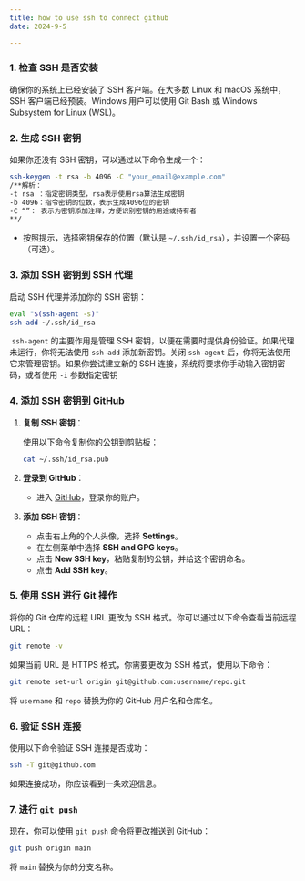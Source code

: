 ```yaml
---
title: how to use ssh to connect github
date: 2024-9-5

---
```


### 1. 检查 SSH 是否安装

确保你的系统上已经安装了 SSH 客户端。在大多数 Linux 和 macOS 系统中，SSH 客户端已经预装。Windows 用户可以使用 Git Bash 或 Windows Subsystem for Linux (WSL)。

### 2. 生成 SSH 密钥

如果你还没有 SSH 密钥，可以通过以下命令生成一个：

```bash
ssh-keygen -t rsa -b 4096 -C "your_email@example.com"
/**解析：
-t rsa ：指定密钥类型，rsa表示使用rsa算法生成密钥
-b 4096：指令密钥的位数，表示生成4096位的密钥
-C “”： 表示为密钥添加注释，方便识别密钥的用途或持有者
**/
```

- 按照提示，选择密钥保存的位置（默认是 `~/.ssh/id_rsa`），并设置一个密码（可选）。

### 3. 添加 SSH 密钥到 SSH 代理

启动 SSH 代理并添加你的 SSH 密钥：

```bash
eval "$(ssh-agent -s)"
ssh-add ~/.ssh/id_rsa
```

​	`ssh-agent` 的主要作用是管理 SSH 密钥，以便在需要时提供身份验证。如果代理未运行，你将无法使用 `ssh-add` 添加新密钥。关闭 `ssh-agent` 后，你将无法使用它来管理密钥。如果你尝试建立新的 SSH 连接，系统将要求你手动输入密钥密码，或者使用 `-i` 参数指定密钥

### 4. 添加 SSH 密钥到 GitHub

1. **复制 SSH 密钥**：

   使用以下命令复制你的公钥到剪贴板：

   ```bash
   cat ~/.ssh/id_rsa.pub
   ```

   

2. **登录到 GitHub**：
   
   - 进入 [GitHub](https://github.com)，登录你的账户。
   
3. **添加 SSH 密钥**：
   - 点击右上角的个人头像，选择 **Settings**。
   - 在左侧菜单中选择 **SSH and GPG keys**。
   - 点击 **New SSH key**，粘贴复制的公钥，并给这个密钥命名。
   - 点击 **Add SSH key**。

### 5. 使用 SSH 进行 Git 操作

将你的 Git 仓库的远程 URL 更改为 SSH 格式。你可以通过以下命令查看当前远程 URL：

```bash
git remote -v
```

如果当前 URL 是 HTTPS 格式，你需要更改为 SSH 格式，使用以下命令：

```bash
git remote set-url origin git@github.com:username/repo.git
```

将 `username` 和 `repo` 替换为你的 GitHub 用户名和仓库名。

### 6. 验证 SSH 连接

使用以下命令验证 SSH 连接是否成功：

```bash
ssh -T git@github.com
```

如果连接成功，你应该看到一条欢迎信息。

### 7. 进行 `git push`

现在，你可以使用 `git push` 命令将更改推送到 GitHub：

```bash
git push origin main
```

将 `main` 替换为你的分支名称。
